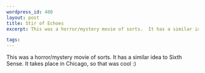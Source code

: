 ```yaml
--- 
wordpress_id: 480
layout: post
title: Stir of Echoes
excerpt: This was a horror/mystery movie of sorts.  It has a similar idea to Sixth Sense.  It takes place in Chicago, so that was cool :)

tags: 
---
```


This was a horror/mystery movie of sorts.  It has a similar idea to Sixth Sense.  It takes place in Chicago, so that was cool :)
